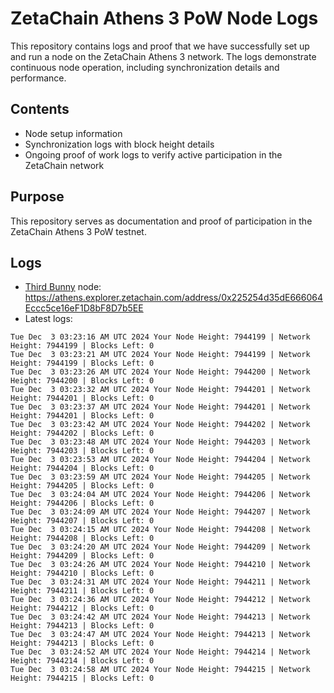 # ZetaChain Athens 3 PoW Node Logs
This repository contains logs and proof that we have successfully set up and run a node on the ZetaChain Athens 3 network. The logs demonstrate continuous node operation, including synchronization details and performance.

## Contents
- Node setup information
- Synchronization logs with block height details
- Ongoing proof of work logs to verify active participation in the ZetaChain network

## Purpose
This repository serves as documentation and proof of participation in the ZetaChain Athens 3 PoW testnet.

## Logs

- [Third Bunny](https://thirdbunny.xyz/) node: https://athens.explorer.zetachain.com/address/0x225254d35dE666064Eccc5ce16eF1D8bF8D7b5EE
- Latest logs:
```
Tue Dec  3 03:23:16 AM UTC 2024 Your Node Height: 7944199 | Network Height: 7944199 | Blocks Left: 0
Tue Dec  3 03:23:21 AM UTC 2024 Your Node Height: 7944199 | Network Height: 7944199 | Blocks Left: 0
Tue Dec  3 03:23:26 AM UTC 2024 Your Node Height: 7944200 | Network Height: 7944200 | Blocks Left: 0
Tue Dec  3 03:23:32 AM UTC 2024 Your Node Height: 7944201 | Network Height: 7944201 | Blocks Left: 0
Tue Dec  3 03:23:37 AM UTC 2024 Your Node Height: 7944201 | Network Height: 7944201 | Blocks Left: 0
Tue Dec  3 03:23:42 AM UTC 2024 Your Node Height: 7944202 | Network Height: 7944202 | Blocks Left: 0
Tue Dec  3 03:23:48 AM UTC 2024 Your Node Height: 7944203 | Network Height: 7944203 | Blocks Left: 0
Tue Dec  3 03:23:53 AM UTC 2024 Your Node Height: 7944204 | Network Height: 7944204 | Blocks Left: 0
Tue Dec  3 03:23:59 AM UTC 2024 Your Node Height: 7944205 | Network Height: 7944205 | Blocks Left: 0
Tue Dec  3 03:24:04 AM UTC 2024 Your Node Height: 7944206 | Network Height: 7944206 | Blocks Left: 0
Tue Dec  3 03:24:09 AM UTC 2024 Your Node Height: 7944207 | Network Height: 7944207 | Blocks Left: 0
Tue Dec  3 03:24:15 AM UTC 2024 Your Node Height: 7944208 | Network Height: 7944208 | Blocks Left: 0
Tue Dec  3 03:24:20 AM UTC 2024 Your Node Height: 7944209 | Network Height: 7944209 | Blocks Left: 0
Tue Dec  3 03:24:26 AM UTC 2024 Your Node Height: 7944210 | Network Height: 7944210 | Blocks Left: 0
Tue Dec  3 03:24:31 AM UTC 2024 Your Node Height: 7944211 | Network Height: 7944211 | Blocks Left: 0
Tue Dec  3 03:24:36 AM UTC 2024 Your Node Height: 7944212 | Network Height: 7944212 | Blocks Left: 0
Tue Dec  3 03:24:42 AM UTC 2024 Your Node Height: 7944213 | Network Height: 7944213 | Blocks Left: 0
Tue Dec  3 03:24:47 AM UTC 2024 Your Node Height: 7944213 | Network Height: 7944213 | Blocks Left: 0
Tue Dec  3 03:24:52 AM UTC 2024 Your Node Height: 7944214 | Network Height: 7944214 | Blocks Left: 0
Tue Dec  3 03:24:58 AM UTC 2024 Your Node Height: 7944215 | Network Height: 7944215 | Blocks Left: 0
```
